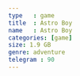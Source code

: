 ```yaml
---
type   : game
title  : Astro Boy
name   : Astro Boy
categories: [game]
size: 1.9 GB
genre: adventure
telegram : 90
---
```


